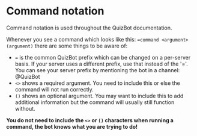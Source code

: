 # Command notation

Command notation is used throughout the QuizBot documentation.

Whenever you see a command which looks like this: `=command <argument> (argument)` there are some things to be aware of:
- `=` is the common QuizBot prefix which can be changed on a per-server basis. If your server uses a different prefix, use that instead of the '='. You can see your server prefix by mentioning the bot in a channel: @QuizBot
- `<>` shows a required argument. You need to include this or else the command will not run correctly.
- `()` shows an optional argument. You may want to include this to add additional information but the command will usually still function without. <br>

**You do not need to include the `<>` or `()` characters when running a command, the bot knows what you are trying to do!**
